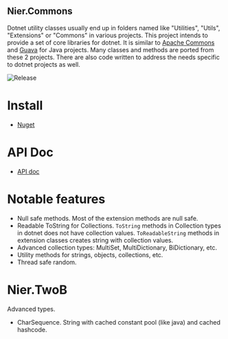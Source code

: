 Nier.Commons
----------------------------------------------------------------------
Dotnet utility classes usually end up in folders named like "Utilities", "Utils", "Extensions" or "Commons" in various projects. This project intends to provide a set of core libraries for dotnet. It is similar to [Apache Commons](https://commons.apache.org) and [Guava](https://github.com/google/guava) for Java projects. Many classes and methods are ported from these 2 projects. There are also code written to address the needs specific to dotnet projects as well.

![Release](https://github.com/bladepan/Nier/workflows/Release/badge.svg)

# Install
- [Nuget](https://www.nuget.org/packages/Nier.Commons/)

# API Doc
- [API doc](https://bladepan.github.io/Nier/api/Nier.Commons.html)

# Notable features
- Null safe methods. Most of the extension methods are null safe.
- Readable ToString for Collections. `ToString` methods in Collection types in dotnet does not have collection values. `ToReadableString` methods in extension classes creates string with collection values.
- Advanced collection types: MultiSet, MultiDictionary, BiDictionary, etc.
- Utility methods for strings, objects, collections, etc.
- Thread safe random.

# Nier.TwoB
Advanced types.

- CharSequence. String with cached constant pool (like java) and cached hashcode.
